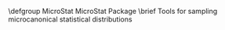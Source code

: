 \defgroup MicroStat MicroStat Package
\brief Tools for sampling microcanonical statistical distributions
